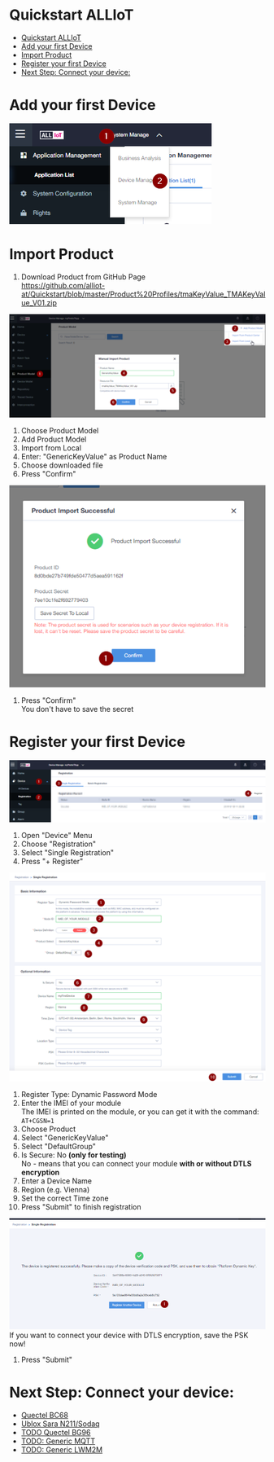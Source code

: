 # Quickstart ALLIoT
- [Quickstart ALLIoT](#quickstart-alliot)
- [Add your first Device](#add-your-first-device)
- [Import Product](#import-product)
- [Register your first Device](#register-your-first-device)
- [Next Step: Connect your device:](#next-step-connect-your-device)

# Add your first Device

![DeviceStep1](./images/DeviceStep1.png)

# Import Product
1. Download Product from GitHub Page  
https://github.com/alliot-at/Quickstart/blob/master/Product%20Profiles/tmaKeyValue_TMAKeyValue_V01.zip


![DeviceStep2](./images/DeviceStep2.png)  

1. Choose Product Model
2. Add Product Model
3. Import from Local
4. Enter: "GenericKeyValue" as Product Name
5. Choose downloaded file
6. Press "Confirm" 


![DeviceStep3](./images/DeviceStep3.png)  
1. Press "Confirm"  
   You don't have to save the secret

# Register your first Device

![DeviceStep4](./images/DeviceStep4.png)  
1. Open "Device" Menu
2. Choose "Registration"
3. Select "Single Registration"
4. Press "+ Register"

![DeviceStep5](./images/DeviceStep5.png)  
1. Register Type: Dynamic Password Mode
2. Enter the IMEI of your module  
   The IMEI is printed on the module, or you can get it with the command:  `AT+CGSN=1` 
3. Choose Product
4. Select "GenericKeyValue"
5. Select "DefaultGroup"
6. Is Secure: No  **(only for testing)**  
   No - means that you can connect your module **with or without DTLS encryption**
7. Enter a Device Name
8. Region (e.g. Vienna)
9. Set the correct Time zone
10. Press "Submit" to finish registration

![DeviceStep6](./images/DeviceStep6.png) 
If you want to connect your device with DTLS encryption, save the PSK now!
1. Press "Submit" 

# Next Step: Connect your device:

* [Quectel BC68](Quectel&#32;BC68/03_Connect_device_to_ALLIoT.md)  
* [Ublox Sara N211/Sodaq](SARA&#32;N211/03_Connect_device_to_ALLIoT.md)
* [TODO Quectel BG96](Quectel#32;BG96)  
* [TODO: Generic MQTT](jfkds)
* [TODO: Generic LWM2M](TODO)


